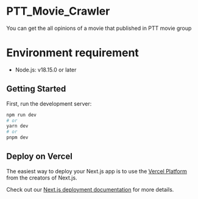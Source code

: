 # PTT_Movie_Crawler
You can get the all opinions of a movie that published in PTT movie group

# Environment requirement
- Node.js: v18.15.0 or later

## Getting Started

First, run the development server:

```bash
npm run dev
# or
yarn dev
# or
pnpm dev
```

## Deploy on Vercel

The easiest way to deploy your Next.js app is to use the [Vercel Platform](https://vercel.com/new?utm_medium=default-template&filter=next.js&utm_source=create-next-app&utm_campaign=create-next-app-readme) from the creators of Next.js.

Check out our [Next.js deployment documentation](https://nextjs.org/docs/deployment) for more details.
